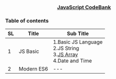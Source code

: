 
<!-- PROJECT LOGO -->
<br />
<p align="center">
    <h3 align="center"><a href="#">JavaScript CodeBank</a></h3>
</p>

<!-- TABLE OF CONTENTS -->
### Table of contents
|  SL | Title         | Sub Title |
|----------|---------------------|--------|
|1 | JS Basic  | 1.Basic JS Language <br>2.JS String <br>3.[JS Array](#href="https://github.com/jir52bd/Javascript/blob/master/1.JS-Basic/arraySort.js) <br>4.Date and Time| 
|2 | Modern ES6 | --- |
<br>

